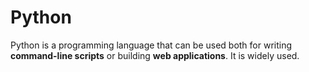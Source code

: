 # Python

Python is a programming language that can be used both for writing **command-line scripts** or building **web applications**. It is widely used.